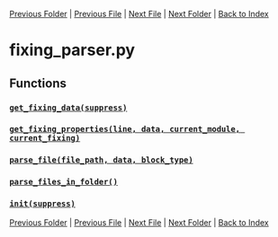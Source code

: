 [Previous Folder](../objects/body_location.md) | [Previous File](evolvedrecipe_parser.md) | [Next File](fluid_parser.md) | [Next Folder](../recipes/craft_recipes.md) | [Back to Index](../../index.md)

# fixing_parser.py

## Functions

### [`get_fixing_data(suppress)`](https://github.com/Vaileasys/pz-wiki_parser/blob/main/scripts/parser/fixing_parser.py#L13)
### [`get_fixing_properties(line, data, current_module, current_fixing)`](https://github.com/Vaileasys/pz-wiki_parser/blob/main/scripts/parser/fixing_parser.py#L20)
### [`parse_file(file_path, data, block_type)`](https://github.com/Vaileasys/pz-wiki_parser/blob/main/scripts/parser/fixing_parser.py#L76)
### [`parse_files_in_folder()`](https://github.com/Vaileasys/pz-wiki_parser/blob/main/scripts/parser/fixing_parser.py#L149)
### [`init(suppress)`](https://github.com/Vaileasys/pz-wiki_parser/blob/main/scripts/parser/fixing_parser.py#L162)


[Previous Folder](../objects/body_location.md) | [Previous File](evolvedrecipe_parser.md) | [Next File](fluid_parser.md) | [Next Folder](../recipes/craft_recipes.md) | [Back to Index](../../index.md)
